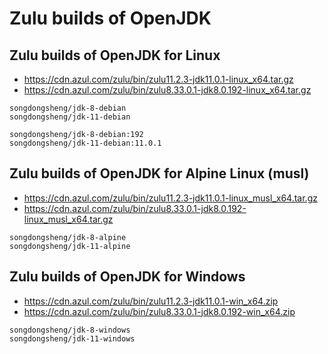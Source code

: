 # Zulu builds of OpenJDK
## Zulu builds of OpenJDK for Linux
+ https://cdn.azul.com/zulu/bin/zulu11.2.3-jdk11.0.1-linux_x64.tar.gz
+ https://cdn.azul.com/zulu/bin/zulu8.33.0.1-jdk8.0.192-linux_x64.tar.gz

```
songdongsheng/jdk-8-debian
songdongsheng/jdk-11-debian

songdongsheng/jdk-8-debian:192
songdongsheng/jdk-11-debian:11.0.1
```

## Zulu builds of OpenJDK for Alpine Linux (musl)
+ https://cdn.azul.com/zulu/bin/zulu11.2.3-jdk11.0.1-linux_musl_x64.tar.gz
+ https://cdn.azul.com/zulu/bin/zulu8.33.0.1-jdk8.0.192-linux_musl_x64.tar.gz

```
songdongsheng/jdk-8-alpine
songdongsheng/jdk-11-alpine
```

## Zulu builds of OpenJDK for Windows
+ https://cdn.azul.com/zulu/bin/zulu11.2.3-jdk11.0.1-win_x64.zip
+ https://cdn.azul.com/zulu/bin/zulu8.33.0.1-jdk8.0.192-win_x64.zip

```
songdongsheng/jdk-8-windows
songdongsheng/jdk-11-windows
```

